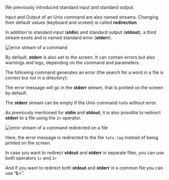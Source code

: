 <script>
import Execute from "components/Execute.svelte";
</script>

We previously introduced standard input and standard output. 

Input and Output of an Unix command are also named streams. Changing their default values (keyboard and screen) is called **redirection**.

In addition to standard input (**stdin**) and standard output (**stdout**), a third stream exists and is named standard error (**stderr**).

<img src="/data/ifb-4/stream_in_out_err.png" style="max-width:100%" alt="error stream of a command">

By default, **stderr** is also set to the screen. It can contain errors but also warnings and logs, depending on the command and parameters.

The following command generates an error (the search for a word in a file is correct but not in a directory):

<Execute command="grep toto /shared/bank/homo_sapiens" />

The error message will go in the **stderr** stream, that is printed on the screen by default.

The **stderr** stream can be empty if the Unix command runs without error.

As previously mentioned for **stdin** and **stdout**, it is also possible to redirect **stderr** to a file using the `2>` operator.

<img src="/data/ifb-4/stream_in_outfile_errfile.png" style="max-width:100%" alt="error stream of a command redirected on a file">

<Execute command="grep toto /shared/bank/homo_sapiens 2> toto.log" />

Here, the error message is redirected to the file `toto.log` instead of being printed on the screen.

In case you want to redirect **stdout** and **stderr** in separate files, you can use both operators `1>` and `2>`

<Execute command="grep toto /shared/bank/homo_sapiens 1> toto_out 2> toto.log" />

And if you want to redirect both **stdout** and **stderr** in a common file you can use “&>”.

<Execute command="grep toto /shared/bank/homo_sapiens &> toto.log" />
